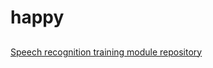 # happy

##

[Speech recognition training module repository](https://github.com/hnhaefliger/happy_sr)